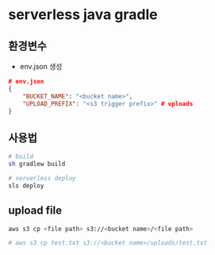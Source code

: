# serverless java gradle

## 환경변수

- env.json 생성

```json
# env.json
{
    "BUCKET_NAME": "<bucket name>",
    "UPLOAD_PREFIX": "<s3 trigger prefix>" # uploads
}
```

## 사용법

```bash
# build
sh gradlew build

# serverless deploy
sls deploy
```

## upload file

```bash
aws s3 cp <file path> s3://<bucket name>/<file path>

# aws s3 cp test.txt s3://<bucket name>/uploads/test.txt
```